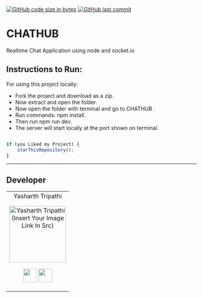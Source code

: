 [![GitHub code size in bytes](https://img.shields.io/github/languages/code-size/yasharthratan/CHATHUB?logo=github&style=social)](https://github.com/yasharthratan/) [![GitHub last commit](https://img.shields.io/github/last-commit/yasharthratan/CHATHUB?style=social&logo=git)](https://github.com/yasharthratan/)

# CHATHUB
Realtime Chat Application using node and socket.io 


## Instructions to Run:
For using this project locally:

- Fork the project and download as a zip.
- Now extract and open the folder.
- Now open the folder with terminal and go to CHATHUB .
- Run commands: npm install.
- Then run npm run dev.
- The server will start locally at the port shown on terminal.


```javascript

if (you Liked my Project) {
    starThisRepository();
}

```

-----------

## Developer

<table>
<tr align="center">
<td>
Yasharth Tripathi
<p align="center">
<img src = "" width="150" height="150" alt="Yasharth Tripathi (Insert Your Image Link In Src)">
</p>
<p align="center">
<a href = "https://github.com/yasharthratan"><img src = "http://www.iconninja.com/files/241/825/211/round-collaboration-social-github-code-circle-network-icon.svg" width="36" height = "36"/></a>
<a href = "https://www.linkedin.com/in/yasharth-tripathi-68612a196/">
<img src = "http://www.iconninja.com/files/863/607/751/network-linkedin-social-connection-circular-circle-media-icon.svg" width="36" height="36"/>
</a>
</p>
</td>
</tr>
  </table>
